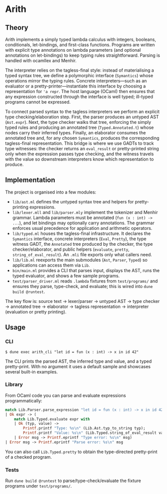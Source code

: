 # Arith

## Theory

Arith implements a simply typed lambda calculus with integers, booleans, conditionals, let-bindings, and first-class functions. Programs are written with explicit type annotations on lambda parameters (and optional annotations on let-bindings) to keep typing rules straightforward. Parsing is handled with ocamllex and Menhir.

The interpreter relies on the tagless-final style: instead of materialising a typed syntax tree, we define a polymorphic interface (`Symantics`) whose operations mirror the typing rules. Concrete interpreters—such as an evaluator or a pretty-printer—instantiate this interface by choosing a representation for `'a repr`. The host language (OCaml) then ensures that any expression constructed through the interface is well typed; ill-typed programs cannot be expressed.

To connect parsed syntax to the tagless interpreters we perform an explicit type checking/elaboration step. First, the parser produces an untyped AST (`Ast.expr`). Next, the type checker walks that tree, enforcing the simply typed rules and producing an annotated tree (`Typed.Annotated.t`) whose nodes carry their inferred types. Finally, an elaborator consumes the annotated tree and, for any chosen `Symantics`, produces the corresponding tagless-final representation. This bridge is where we use GADTs to track type witnesses: the checker returns an `eval_result` or pretty-printed string only when the expression passes type checking, and the witness travels with the value so downstream interpreters know which representation to produce.

## Implementation

The project is organised into a few modules:

- `lib/ast.ml` defines the untyped syntax tree and helpers for pretty-printing expressions.
- `lib/lexer.mll` and `lib/parser.mly` implement the tokenizer and Menhir grammar. Lambda parameters must be annotated (`fun (x : int) -> ...`), and let bindings may optionally carry annotations. The grammar enforces usual precedence for application and arithmetic operators.
- `lib/typed.ml` houses the tagless-final infrastructure. It declares the `Symantics` interface, concrete interpreters (`Eval`, `Pretty`), the type witness GADT, the `Annotated` tree produced by the checker, the type checker/elaborator, and public helpers (`evaluate`, `pretty`, `string_of_eval_result`). An `.mli` file exports only what callers need.
- `lib/lib.ml` reexports the main submodules (`Ast`, `Parser`, `Typed`) so applications can access them via `Lib`.
- `bin/main.ml` provides a CLI that parses input, displays the AST, runs the typed evaluator, and shows a few sample programs.
- `test/parser_driver.ml` reads `.lambda` fixtures from `test/programs/` and ensures they parse, type-check, and evaluate; this is wired into `dune build @runtest`.

The key flow is: source text → lexer/parser → untyped AST → type checker → annotated tree → elaborator → tagless representation → interpreter (evaluation or pretty printing).

## Usage

### CLI

```
$ dune exec arith_cli "let id = fun (x : int) -> x in id 42"
```
The CLI prints the parsed AST, the inferred type and value, and a typed pretty-print. With no argument it uses a default sample and showcases several built-in examples.

### Library

From OCaml code you can parse and evaluate expressions programmatically:

```ocaml
match Lib.Parser.parse_expression "let id = fun (x : int) -> x in id 42" with
| Ok expr -> (
    match Lib.Typed.evaluate expr with
    | Ok (typ, value) ->
        Printf.printf "Type: %s\n" (Lib.Ast.typ_to_string typ);
        Printf.printf "Value: %s\n" (Lib.Typed.string_of_eval_result value)
    | Error msg -> Printf.eprintf "Type error: %s\n" msg)
| Error msg -> Printf.eprintf "Parse error: %s\n" msg
```
You can also call `Lib.Typed.pretty` to obtain the type-directed pretty-print of a checked program.

### Tests

Run `dune build @runtest` to parse/type-check/evaluate the fixture programs under `test/programs/`.
